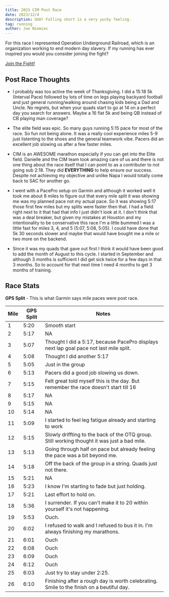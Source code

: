 ```yaml
---
title: 2023 CIM Post Race
date: 2023/12/4
description: UGH! Falling short is a very yucky feeling.
tag: running
author: Joe Niemiec
---
```

For this race I represented Operation Underground Railroad, which is an organization working to end modern day slavery. If my running has ever inspired you would you consider joining the fight?

<p className="flex justify-center">
<div className="font-bold text-xl"><a href="https://www.gofundme.com/f/elite-racing-benefitting-our?utm_campaign=p_cf+share-flow-1&utm_medium=copy_link&utm_source=customer"> Join the Fight!</a></div>
</p>

## Post Race Thoughts
- I probably was too active the week of Thanksgiving. I did a 15:18 5k (Interval Pace) followed by lots of time on legs playing backyard football and just general running/walking around chasing kids being a Dad and Uncle. No regrets, but when your quads start to go at 14 on a perfect day you search for answers. Maybe a 16 flat 5k and being QB instead of CB playing man coverage?

- The elite field was epic. So many guys running 5:15 pace for most of the race. So fun not being alone. It was a really cool experience miles 5-9 just listenting to the shoes and the general teamwork vibe. Pacers did an excellent job slowing us after a few faster miles.

- CIM is an AWESOME marathon especially if you can get into the Elite field. Danielle and the CIM team took amazing care of us and there is not one thing about the race itself that I can point to as a contributer to not going sub 2:18. They did **EVERYTHING** to help ensure our success. Despite not achieving my objective and unlike Napa I would totally come back to SAC for another go.

- I went with a PacePro setup on Garmin and although it worked well it took me about 8 miles to figure out that every mile split it was showing me was my planned pace not my actual pace. So it was showing 5:17 those first few miles but my splits were faster then that. I had a field right next to it that had that info I just didn't look at it. I don't think that was a deal breaker, but given my mistakes at Houston and my intentionality to be conservative this race I'm a little bummed I was a little fast for miles 3, 4, and 5 (5:07, 5:08, 5:05). I could have done that 5k 30 seconds slower and maybe that would have bought me a mile or two more on the backend.

- Since it was my quads that gave out first I think it would have been good to add the month of August to this cycle. I started in September and although 3 months is sufficient I did get sick twice for a few days in that 3 months. So to account for that next time I need 4 months to get 3 months of training.

## Race Stats

**GPS Split** - This is what Garmin says mile paces were post race.
<div className="overflow-x-auto">
<table className="min-w-full inline-block text-left">
  <thead className="border-b-2 border-green-500 uppercase bg-slate-100 dark:bg-slate-800">
  <tr>
    <th className="py-3 px-6">Mile </th>
    <th className="py-3 px-6">GPS Split</th>
    <th className="py-3 px-6">Notes</th>
  </tr>
  </thead>
  <tr className="bg-white border-b-2 border-green-500 dark:bg-slate-800">
    <td className="py-4 px-6">1</td>
    <td className="py-4 px-6">5:20</td>
    <td className="py-4 px-6">Smooth start</td>
  </tr>
  <tr className="bg-white border-b-2 border-green-500 dark:bg-slate-800">
    <td className="py-4 px-6">2</td>
    <td className="py-4 px-6">5:17</td>
    <td className="py-4 px-6">NA</td>
  </tr>
  <tr className="bg-white border-b-2 border-green-500 dark:bg-slate-800">
    <td className="py-4 px-6">3</td>
    <td className="py-4 px-6">5:07</td>
    <td className="py-4 px-6">Thought I did a 5:17, because PacePro displays next lap goal pace not last mile split.</td>
  </tr>
  <tr className="bg-white border-b-2 border-green-500 dark:bg-slate-800">
    <td className="py-4 px-6">4</td>
    <td className="py-4 px-6">5:08</td>
    <td className="py-4 px-6">Thought I did another 5:17</td>
  </tr>
  <tr className="bg-white border-b-2 border-green-500 dark:bg-slate-800">
    <td className="py-4 px-6">5</td>
    <td className="py-4 px-6">5:05</td>
    <td className="py-4 px-6">Just in the group</td>
  </tr>
  <tr className="bg-white border-b-2 border-green-500 dark:bg-slate-800">
    <td className="py-4 px-6">6</td>
    <td className="py-4 px-6">5:13</td>
    <td className="py-4 px-6">Pacers did a good job slowing us down.</td>
  </tr>
  <tr className="bg-white border-b-2 border-green-500 dark:bg-slate-800">
    <td className="py-4 px-6">7</td>
    <td className="py-4 px-6">5:15</td>
    <td className="py-4 px-6">Felt great told myself this is the day. But remember the race doesn't start till 16</td>
  </tr>
  <tr className="bg-white border-b-2 border-green-500 dark:bg-slate-800">
    <td className="py-4 px-6">8</td>
    <td className="py-4 px-6">5:17</td>
    <td className="py-4 px-6">NA</td>
  </tr>
  <tr className="bg-white border-b-2 border-green-500 dark:bg-slate-800">
    <td className="py-4 px-6">9</td>
    <td className="py-4 px-6">5:15</td>
    <td className="py-4 px-6">NA</td>
  </tr>
  <tr className="bg-white border-b-2 border-green-500 dark:bg-slate-800">
    <td className="py-4 px-6">10</td>
    <td className="py-4 px-6">5:14</td>
    <td className="py-4 px-6">NA</td>
  </tr>
  <tr className="bg-white border-b-2 border-green-500 dark:bg-slate-800">
    <td className="py-4 px-6">11</td>
    <td className="py-4 px-6">5:09</td>
    <td className="py-4 px-6">I started to feel leg fatigue already and starting to work</td>
  </tr>
  <tr className="bg-white border-b-2 border-green-500 dark:bg-slate-800">
    <td className="py-4 px-6">12</td>
    <td className="py-4 px-6">5:15</td>
    <td className="py-4 px-6">Slowly driffting to the back of the OTQ group. Still working thought it was just a bad mile.</td>
  </tr>
  <tr className="bg-white border-b-2 border-green-500 dark:bg-slate-800">
    <td className="py-4 px-6">13</td>
    <td className="py-4 px-6">5:13</td>
    <td className="py-4 px-6">Going through half on pace but already feeling the pace was a bit beyond me.</td>
  </tr>
  <tr className="bg-white border-b-2 border-green-500 dark:bg-slate-800">
    <td className="py-4 px-6">14</td>
    <td className="py-4 px-6">5:18</td>
    <td className="py-4 px-6">Off the back of the group in a string. Quads just not there.</td>
  </tr>
  <tr className="bg-white border-b-2 border-green-500 dark:bg-slate-800">
    <td className="py-4 px-6">15</td>
    <td className="py-4 px-6">5:21</td>
    <td className="py-4 px-6">NA</td>
  </tr>
  <tr className="bg-white border-b-2 border-green-500 dark:bg-slate-800">
    <td className="py-4 px-6">16</td>
    <td className="py-4 px-6">5:23</td>
    <td className="py-4 px-6">I know I'm starting to fade but just holding.</td>
  </tr>
  <tr className="bg-white border-b-2 border-green-500 dark:bg-slate-800">
    <td className="py-4 px-6">17</td>
    <td className="py-4 px-6">5:21</td>
    <td className="py-4 px-6">Last effort to hold on.</td>
  </tr>
  <tr className="bg-white border-b-2 border-green-500 dark:bg-slate-800">
    <td className="py-4 px-6">18</td>
    <td className="py-4 px-6">5:36</td>
    <td className="py-4 px-6">I surrender. If you can't make it to 20 within yourself it's not happening.</td>
  </tr>
  <tr className="bg-white border-b-2 border-green-500 dark:bg-slate-800">
    <td className="py-4 px-6">19</td>
    <td className="py-4 px-6">5:53</td>
    <td className="py-4 px-6">Ouch.</td>
  </tr>
  <tr className="bg-white border-b-2 border-green-500 dark:bg-slate-800">
    <td className="py-4 px-6">20</td>
    <td className="py-4 px-6">6:02</td>
    <td className="py-4 px-6">I refused to walk and I refused to bus it in. I'm always finishing my marathons.</td>
  </tr>
  <tr className="bg-white border-b-2 border-green-500 dark:bg-slate-800">
    <td className="py-4 px-6">21</td>
    <td className="py-4 px-6">6:01</td>
    <td className="py-4 px-6">Ouch</td>
  </tr>
  <tr className="bg-white border-b-2 border-green-500 dark:bg-slate-800">
    <td className="py-4 px-6">22</td>
    <td className="py-4 px-6">6:08</td>
    <td className="py-4 px-6">Ouch</td>
  </tr>
  <tr className="bg-white border-b-2 border-green-500 dark:bg-slate-800">
    <td className="py-4 px-6">23</td>
    <td className="py-4 px-6">6:09</td>
    <td className="py-4 px-6">Ouch</td>
  </tr>
  <tr className="bg-white border-b-2 border-green-500 dark:bg-slate-800">
    <td className="py-4 px-6">24</td>
    <td className="py-4 px-6">6:12</td>
    <td className="py-4 px-6">Ouch</td>
  </tr>
  <tr className="bg-white border-b-2 border-green-500 dark:bg-slate-800">
    <td className="py-4 px-6">25</td>
    <td className="py-4 px-6">6:03</td>
    <td className="py-4 px-6">Just try to stay under 2:25.</td>
  </tr>
  <tr className="bg-white border-b-2 border-green-500 dark:bg-slate-800">
    <td className="py-4 px-6">26</td>
    <td className="py-4 px-6">6:10</td>
    <td className="py-4 px-6">Finishing after a rough day is worth celebrating. Smile to the finish on a beutiful day.</td>
  </tr>
</table>
</div>